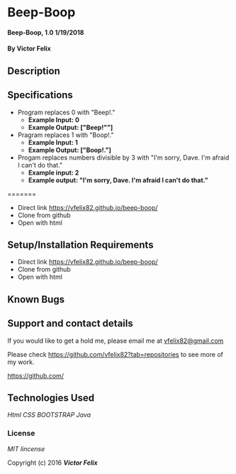 # Beep-Boop

#### Beep-Boop, 1.0 1/19/2018

#### By **Victor Felix**

## Description

## Specifications

* Program replaces 0 with "Beep!."
  * **Example Input: 0**
  * **Example Output: ["Beep!""]**
* Pragram replaces 1 with "Boop!."
  * **Example Input: 1**
  * **Example Output: ["Boop!."]**
* Progam replaces numbers divisible by 3 with "I'm sorry, Dave. I'm afraid I can't do that."
  * **Example input: 2**
  * **Example output: "I'm sorry, Dave. I'm afraid I can't do that."**

=======
* Direct link https://vfelix82.github.io/beep-boop/
* Clone from github
* Open with html

## Setup/Installation Requirements

* Direct link https://vfelix82.github.io/beep-boop/
* Clone from github
* Open with html
## Known Bugs

## Support and contact details

If you would like to get a hold me, please email me at vfelix82@gmail.com

Please check https://github.com/vfelix82?tab=repositories to see more of my work.

https://github.com/

## Technologies Used

_Html_
_CSS_
_BOOTSTRAP_
_Java_

### License

_MIT lincense_

Copyright (c) 2016 **_Victor Felix_**
